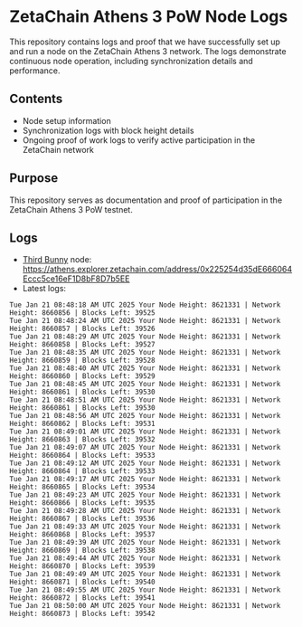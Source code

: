 # ZetaChain Athens 3 PoW Node Logs
This repository contains logs and proof that we have successfully set up and run a node on the ZetaChain Athens 3 network. The logs demonstrate continuous node operation, including synchronization details and performance.

## Contents
- Node setup information
- Synchronization logs with block height details
- Ongoing proof of work logs to verify active participation in the ZetaChain network

## Purpose
This repository serves as documentation and proof of participation in the ZetaChain Athens 3 PoW testnet.

## Logs

- [Third Bunny](https://thirdbunny.xyz/) node: https://athens.explorer.zetachain.com/address/0x225254d35dE666064Eccc5ce16eF1D8bF8D7b5EE
- Latest logs:
```
Tue Jan 21 08:48:18 AM UTC 2025 Your Node Height: 8621331 | Network Height: 8660856 | Blocks Left: 39525
Tue Jan 21 08:48:24 AM UTC 2025 Your Node Height: 8621331 | Network Height: 8660857 | Blocks Left: 39526
Tue Jan 21 08:48:29 AM UTC 2025 Your Node Height: 8621331 | Network Height: 8660858 | Blocks Left: 39527
Tue Jan 21 08:48:35 AM UTC 2025 Your Node Height: 8621331 | Network Height: 8660859 | Blocks Left: 39528
Tue Jan 21 08:48:40 AM UTC 2025 Your Node Height: 8621331 | Network Height: 8660860 | Blocks Left: 39529
Tue Jan 21 08:48:45 AM UTC 2025 Your Node Height: 8621331 | Network Height: 8660861 | Blocks Left: 39530
Tue Jan 21 08:48:51 AM UTC 2025 Your Node Height: 8621331 | Network Height: 8660861 | Blocks Left: 39530
Tue Jan 21 08:48:56 AM UTC 2025 Your Node Height: 8621331 | Network Height: 8660862 | Blocks Left: 39531
Tue Jan 21 08:49:01 AM UTC 2025 Your Node Height: 8621331 | Network Height: 8660863 | Blocks Left: 39532
Tue Jan 21 08:49:07 AM UTC 2025 Your Node Height: 8621331 | Network Height: 8660864 | Blocks Left: 39533
Tue Jan 21 08:49:12 AM UTC 2025 Your Node Height: 8621331 | Network Height: 8660864 | Blocks Left: 39533
Tue Jan 21 08:49:17 AM UTC 2025 Your Node Height: 8621331 | Network Height: 8660865 | Blocks Left: 39534
Tue Jan 21 08:49:23 AM UTC 2025 Your Node Height: 8621331 | Network Height: 8660866 | Blocks Left: 39535
Tue Jan 21 08:49:28 AM UTC 2025 Your Node Height: 8621331 | Network Height: 8660867 | Blocks Left: 39536
Tue Jan 21 08:49:33 AM UTC 2025 Your Node Height: 8621331 | Network Height: 8660868 | Blocks Left: 39537
Tue Jan 21 08:49:39 AM UTC 2025 Your Node Height: 8621331 | Network Height: 8660869 | Blocks Left: 39538
Tue Jan 21 08:49:44 AM UTC 2025 Your Node Height: 8621331 | Network Height: 8660870 | Blocks Left: 39539
Tue Jan 21 08:49:49 AM UTC 2025 Your Node Height: 8621331 | Network Height: 8660871 | Blocks Left: 39540
Tue Jan 21 08:49:55 AM UTC 2025 Your Node Height: 8621331 | Network Height: 8660872 | Blocks Left: 39541
Tue Jan 21 08:50:00 AM UTC 2025 Your Node Height: 8621331 | Network Height: 8660873 | Blocks Left: 39542
```
